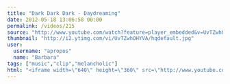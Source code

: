 ```yaml
---
title: "Dark Dark Dark - Daydreaming"
date: 2012-05-18 13:06:58 00:00
permalink: /videos/215
source: "http://www.youtube.com/watch?feature=player_embedded&v=UvTZwhOHYVA"
thumbnail: "http://i2.ytimg.com/vi/UvTZwhOHYVA/hqdefault.jpg"
user:
  username: "apropos"
  name: "Barbara"
tags: ["music","clip","melancholic"]
html: "<iframe width=\"640\" height=\"360\" src=\"http://www.youtube.com/embed/UvTZwhOHYVA?wmode=transparent&fs=1&feature=oembed\" frameborder=\"0\" allowfullscreen></iframe>"
---
```


